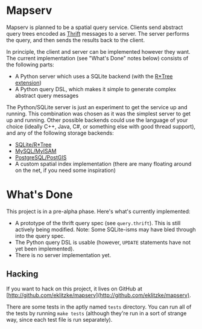 Mapserv
=======

Mapserv is planned to be a spatial query service. Clients send abstract query
trees encoded as [Thrift](http://incubator.apache.org/thrift/) messages to a
server. The server performs the query, and then sends the results back to the
client.

In principle, the client and server can be implemented however they want. The
current implementation (see "What's Done" notes below) consists of the following
parts:

* A Python server which uses a SQLite backend (with the [R*Tree
  extension](http://www.sqlite.org/rtree.html))
* A Python query DSL, which makes it simple to generate complex abstract query
  messages

The Python/SQLite server is just an experiment to get the service up and
running. This combination was chosen as it was the simplest server to get up and
running. Other possible backends could use the language of your choice (ideally
C++, Java, C#, or something else with good thread support), and any of the
following storage backends:

* [SQLite/R*Tree](http://www.sqlite.org/rtree.html)
* [MySQL/MyISAM](http://dev.mysql.com/doc/refman/5.1/en/spatial-extensions.html)
* [PostgreSQL/PostGIS](http://postgis.refractions.net/)
* A custom spatial index implementation (there are many floating around on the
  net, if you need some inspiration)

What's Done
===========

This project is in a pre-alpha phase. Here's what's currently implemented:

* A prototype of the thrift query spec (see `query.thrift`). This is still
  actively being modified. Note: Some SQLite-isms may have bled through into the
  query spec.
* The Python query DSL is usable (however, `UPDATE` statements have not yet been
  implemented).
* There is no server implementation yet.

Hacking
-------

If you want to hack on this project, it lives on GitHub at
[http://github.com/eklitzke/mapserv](http://github.com/eklitzke/mapserv).

There are some tests in the aptly named `tests` directory. You can run all of
the tests by running `make tests` (although they're run in a sort of strange
way, since each test file is run separately).
